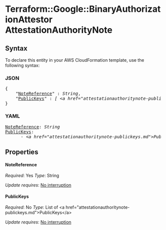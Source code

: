 # Terraform::Google::BinaryAuthorizationAttestor AttestationAuthorityNote

## Syntax

To declare this entity in your AWS CloudFormation template, use the following syntax:

### JSON

<pre>
{
    "<a href="#notereference" title="NoteReference">NoteReference</a>" : <i>String</i>,
    "<a href="#publickeys" title="PublicKeys">PublicKeys</a>" : <i>[ &lt;a href=&#34;attestationauthoritynote-publickeys.md&#34;&gt;PublicKeys&lt;/a&gt;, ... ]</i>
}
</pre>

### YAML

<pre>
<a href="#notereference" title="NoteReference">NoteReference</a>: <i>String</i>
<a href="#publickeys" title="PublicKeys">PublicKeys</a>: <i>
      - &lt;a href=&#34;attestationauthoritynote-publickeys.md&#34;&gt;PublicKeys&lt;/a&gt;</i>
</pre>

## Properties

#### NoteReference

_Required_: Yes
_Type_: String

_Update requires_: [No interruption](https://docs.aws.amazon.com/AWSCloudFormation/latest/UserGuide/using-cfn-updating-stacks-update-behaviors.html#update-no-interrupt)

#### PublicKeys

_Required_: No
_Type_: List of &lt;a href=&#34;attestationauthoritynote-publickeys.md&#34;&gt;PublicKeys&lt;/a&gt;

_Update requires_: [No interruption](https://docs.aws.amazon.com/AWSCloudFormation/latest/UserGuide/using-cfn-updating-stacks-update-behaviors.html#update-no-interrupt)

